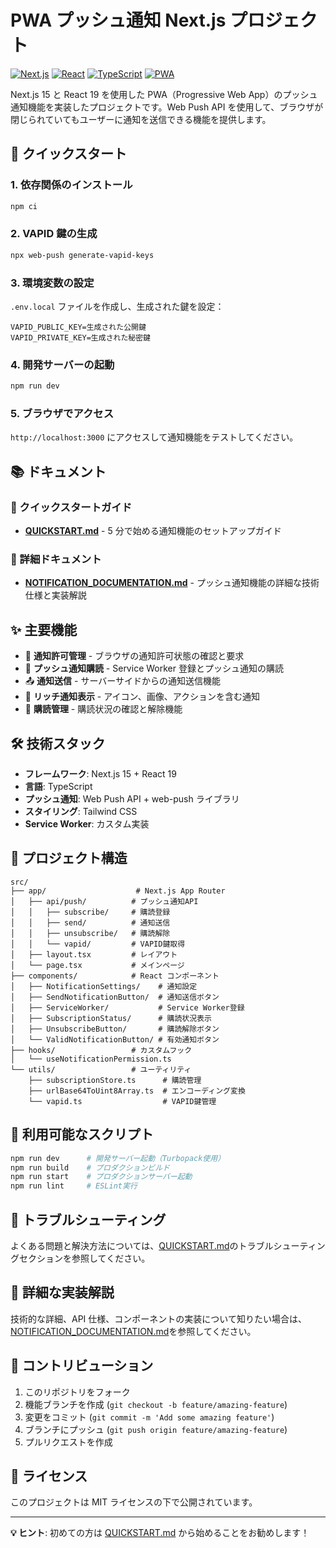 # PWA プッシュ通知 Next.js プロジェクト

[![Next.js](https://img.shields.io/badge/Next.js-15.3.5-black)](https://nextjs.org/)
[![React](https://img.shields.io/badge/React-19.0.0-blue)](https://reactjs.org/)
[![TypeScript](https://img.shields.io/badge/TypeScript-5.0-blue)](https://www.typescriptlang.org/)
[![PWA](https://img.shields.io/badge/PWA-Ready-green)](https://web.dev/progressive-web-apps/)

Next.js 15 と React 19 を使用した PWA（Progressive Web App）のプッシュ通知機能を実装したプロジェクトです。Web Push API を使用して、ブラウザが閉じられていてもユーザーに通知を送信できる機能を提供します。

## 🚀 クイックスタート

### 1. 依存関係のインストール

```bash
npm ci
```

### 2. VAPID 鍵の生成

```bash
npx web-push generate-vapid-keys
```

### 3. 環境変数の設定

`.env.local` ファイルを作成し、生成された鍵を設定：

```env
VAPID_PUBLIC_KEY=生成された公開鍵
VAPID_PRIVATE_KEY=生成された秘密鍵
```

### 4. 開発サーバーの起動

```bash
npm run dev
```

### 5. ブラウザでアクセス

`http://localhost:3000` にアクセスして通知機能をテストしてください。

## 📚 ドキュメント

### 🎯 クイックスタートガイド

- **[QUICKSTART.md](./QUICKSTART.md)** - 5 分で始める通知機能のセットアップガイド

### 📖 詳細ドキュメント

- **[NOTIFICATION_DOCUMENTATION.md](./NOTIFICATION_DOCUMENTATION.md)** - プッシュ通知機能の詳細な技術仕様と実装解説

## ✨ 主要機能

- 🔔 **通知許可管理** - ブラウザの通知許可状態の確認と要求
- 📱 **プッシュ通知購読** - Service Worker 登録とプッシュ通知の購読
- 📤 **通知送信** - サーバーサイドからの通知送信機能
- 🎨 **リッチ通知表示** - アイコン、画像、アクションを含む通知
- 🔄 **購読管理** - 購読状況の確認と解除機能

## 🛠️ 技術スタック

- **フレームワーク**: Next.js 15 + React 19
- **言語**: TypeScript
- **プッシュ通知**: Web Push API + web-push ライブラリ
- **スタイリング**: Tailwind CSS
- **Service Worker**: カスタム実装

## 📁 プロジェクト構造

```
src/
├── app/                    # Next.js App Router
│   ├── api/push/          # プッシュ通知API
│   │   ├── subscribe/     # 購読登録
│   │   ├── send/          # 通知送信
│   │   ├── unsubscribe/   # 購読解除
│   │   └── vapid/         # VAPID鍵取得
│   ├── layout.tsx         # レイアウト
│   └── page.tsx           # メインページ
├── components/            # React コンポーネント
│   ├── NotificationSettings/    # 通知設定
│   ├── SendNotificationButton/  # 通知送信ボタン
│   ├── ServiceWorker/           # Service Worker登録
│   ├── SubscriptionStatus/      # 購読状況表示
│   ├── UnsubscribeButton/       # 購読解除ボタン
│   └── ValidNotificationButton/ # 有効通知ボタン
├── hooks/                 # カスタムフック
│   └── useNotificationPermission.ts
└── utils/                 # ユーティリティ
    ├── subscriptionStore.ts      # 購読管理
    ├── urlBase64ToUint8Array.ts  # エンコーディング変換
    └── vapid.ts                  # VAPID鍵管理
```

## 🔧 利用可能なスクリプト

```bash
npm run dev      # 開発サーバー起動（Turbopack使用）
npm run build    # プロダクションビルド
npm run start    # プロダクションサーバー起動
npm run lint     # ESLint実行
```

## 🐛 トラブルシューティング

よくある問題と解決方法については、[QUICKSTART.md](./QUICKSTART.md)のトラブルシューティングセクションを参照してください。

## 📖 詳細な実装解説

技術的な詳細、API 仕様、コンポーネントの実装について知りたい場合は、[NOTIFICATION_DOCUMENTATION.md](./NOTIFICATION_DOCUMENTATION.md)を参照してください。

## 🤝 コントリビューション

1. このリポジトリをフォーク
2. 機能ブランチを作成 (`git checkout -b feature/amazing-feature`)
3. 変更をコミット (`git commit -m 'Add some amazing feature'`)
4. ブランチにプッシュ (`git push origin feature/amazing-feature`)
5. プルリクエストを作成

## 📄 ライセンス

このプロジェクトは MIT ライセンスの下で公開されています。

---

**💡 ヒント**: 初めての方は [QUICKSTART.md](./QUICKSTART.md) から始めることをお勧めします！

